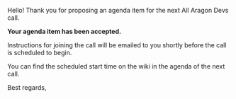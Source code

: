 Hello! Thank you for proposing an agenda item for the next All Aragon Devs call.

**Your agenda item has been accepted.**

Instructions for joining the call will be emailed to you shortly before the call is scheduled to begin.

You can find the scheduled start time on the wiki in the agenda of the next call.

Best regards,
